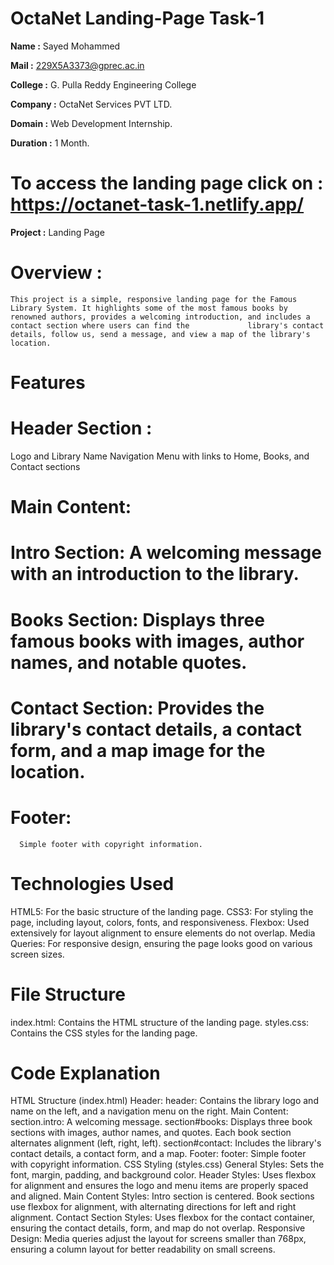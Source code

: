 # OctaNet Landing-Page Task-1

**Name :** Sayed Mohammed

**Mail :** 229X5A3373@gprec.ac.in

**College :** G. Pulla Reddy Engineering College

**Company :** OctaNet Services PVT LTD.

**Domain :** Web Development Internship.

**Duration :** 1 Month.

# To access the landing page click on : https://octanet-task-1.netlify.app/ 

**Project :** Landing Page
# Overview :
    This project is a simple, responsive landing page for the Famous Library System. It highlights some of the most famous books by renowned authors, provides a welcoming introduction, and includes a contact section where users can find the             library's contact details, follow us, send a message, and view a map of the library's location.

# Features
# Header Section :

Logo and Library Name
Navigation Menu with links to Home, Books, and Contact sections
# Main Content:

# Intro Section: A welcoming message with an introduction to the library.
# Books Section: Displays three famous books with images, author names, and notable quotes.
# Contact Section: Provides the library's contact details, a contact form, and a map image for the location.
# Footer:
      Simple footer with copyright information.
# Technologies Used
HTML5: For the basic structure of the landing page.
CSS3: For styling the page, including layout, colors, fonts, and responsiveness.
Flexbox: Used extensively for layout alignment to ensure elements do not overlap.
Media Queries: For responsive design, ensuring the page looks good on various screen sizes.
# File Structure
index.html: Contains the HTML structure of the landing page.
styles.css: Contains the CSS styles for the landing page.
# Code Explanation
HTML Structure (index.html)
Header:
header: Contains the library logo and name on the left, and a navigation menu on the right.
Main Content:
section.intro: A welcoming message.
section#books: Displays three book sections with images, author names, and quotes. Each book section alternates alignment (left, right, left).
section#contact: Includes the library's contact details, a contact form, and a map.
Footer:
footer: Simple footer with copyright information.
CSS Styling (styles.css)
General Styles:
Sets the font, margin, padding, and background color.
Header Styles:
Uses flexbox for alignment and ensures the logo and menu items are properly spaced and aligned.
Main Content Styles:
Intro section is centered.
Book sections use flexbox for alignment, with alternating directions for left and right alignment.
Contact Section Styles:
Uses flexbox for the contact container, ensuring the contact details, form, and map do not overlap.
Responsive Design:
Media queries adjust the layout for screens smaller than 768px, ensuring a column layout for better readability on small screens.
